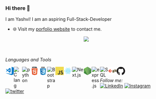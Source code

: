 ### Hi there 👋
I am Yashvi! I am an aspiring Full-Stack-Developer
- 🌐 Visit my [porfolio website](https://yashvi2001.github.io/mysite./) to contact me.


 <p align="center"> <img src="https://media.giphy.com/media/fAnzw6YK33jMwzp5wp/giphy.gif" width="500"/></p>
 <br/>

  



 <div>
 
  <i>Languages and Tools</i><br>
  
<img align="left" alt="Visual Studio Code" width="26px" src="https://raw.githubusercontent.com/github/explore/80688e429a7d4ef2fca1e82350fe8e3517d3494d/topics/visual-studio-code/visual-studio-code.png" />
<img align="left" alt="C lang" width="26px" src="https://i.imgur.com/md14F2E.png" />
<img align="left" alt="python" width="26px" src="https://i.imgur.com/JikXjnH.png" />
<img align="left" alt="HTML5" width="26px" src="https://raw.githubusercontent.com/github/explore/80688e429a7d4ef2fca1e82350fe8e3517d3494d/topics/html/html.png" />
<img align="left" alt="CSS3" width="26px" src="https://raw.githubusercontent.com/github/explore/80688e429a7d4ef2fca1e82350fe8e3517d3494d/topics/css/css.png" />
<img align="left" alt="Bootstrap" width="26px" src="https://i.imgur.com/zvP0aPa.png" />
<img align="left" alt="JavaScript" width="26px" src="https://raw.githubusercontent.com/github/explore/80688e429a7d4ef2fca1e82350fe8e3517d3494d/topics/javascript/javascript.png" />
<img align="left" alt="React" width="26px" src="https://raw.githubusercontent.com/github/explore/80688e429a7d4ef2fca1e82350fe8e3517d3494d/topics/react/react.png" />
<img align="left" alt="Next.js" width="35px" src="https://seeklogo.com/images/N/next-js-logo-7929BCD36F-seeklogo.com.png" />
<img align="left" alt="Node.js" width="26px" src="https://raw.githubusercontent.com/github/explore/80688e429a7d4ef2fca1e82350fe8e3517d3494d/topics/nodejs/nodejs.png" />
<img align="left" alt="express.js" width="26px" src="https://i.imgur.com/G8WlZSc.png" />
<img align="left" alt="SQL" width="26px" src="https://i.imgur.com/UwvNkfN.png" />
<img align="left" alt="Git" width="26px" src="https://raw.githubusercontent.com/github/explore/80688e429a7d4ef2fca1e82350fe8e3517d3494d/topics/git/git.png" />
<img align="left" alt="GitHub" width="26px" src="https://raw.githubusercontent.com/github/explore/78df643247d429f6cc873026c0622819ad797942/topics/github/github.png" />


</div>
<br />
<div>
 <br/>
 <i>Follow me:</i>
 
<br>
<a href="https://www.linkedin.com/in/yashvi-mahapatra-0731191a3/" target="_blank"><img src="https://img.shields.io/badge/LinkedIn-%230077B5.svg?&style=flat-square&logo=linkedin&logoColor=white" alt="LinkedIn"></a>
<a href="https://www.instagram.com/_i.am.yam_/?hl=en" target="_blank"><img src="https://img.shields.io/badge/Instagram-%23E4405F.svg?&style=flat-square&logo=instagram&logoColor=white" alt="Instagram"></a>
<a href="https://twitter.com/yashvimahapatra" target="_blank"><img src="https://img.shields.io/twitter/url?color=white&label=Twitter&logo=twitter&logoColor=blue&style=flat-square&url=https%3A%2F%2Ftwitter.com%2Fyashvimahapatra" alt="twitter"></a>

</div>
